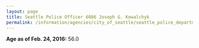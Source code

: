 ```yaml
---
layout: page
title: Seattle Police Officer 6086 Joseph G. Kowalchyk
permalink: /information/agencies/city_of_seattle/seattle_police_department/copbook/6086/
---
```


**Age as of Feb. 24, 2016:** 56.0
